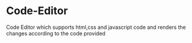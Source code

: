 # Code-Editor
Code Editor which supports html,css and javascript code and renders the changes according to the code provided
